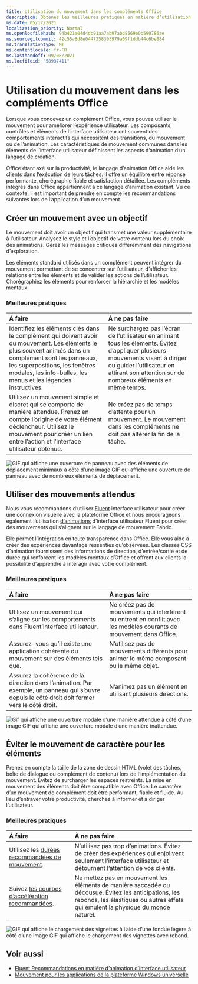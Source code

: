 ```yaml
---
title: Utilisation du mouvement dans les compléments Office
description: Obtenez les meilleures pratiques en matière d’utilisation des transitions, du mouvement ou de l’animation dans Office des modules.
ms.date: 05/12/2021
localization_priority: Normal
ms.openlocfilehash: 94b421a04d4dc91aa7ab97abd8569e0b590786ae
ms.sourcegitcommit: 42c55a8d8e0447258393979a09f1ddb44c6be884
ms.translationtype: MT
ms.contentlocale: fr-FR
ms.lasthandoff: 09/08/2021
ms.locfileid: "58937411"
---
```

# <a name="using-motion-in-office-add-ins"></a>Utilisation du mouvement dans les compléments Office

Lorsque vous concevez un complément Office, vous pouvez utiliser le mouvement pour améliorer l’expérience utilisateur. Les composants, contrôles et éléments de l’interface utilisateur ont souvent des comportements interactifs qui nécessitent des transitions, du mouvement ou de l’animation. Les caractéristiques de mouvement communes dans les éléments de l’interface utilisateur définissent les aspects d’animation d’un langage de création.

Office étant axé sur la productivité, le langage d’animation Office aide les clients dans l’exécution de leurs tâches. Il offre un équilibre entre réponse performante, chorégraphie fiable et satisfaction détaillée. Les compléments intégrés dans Office appartiennent à ce langage d’animation existant. Vu ce contexte, il est important de prendre en compte les recommandations suivantes lors de l’application d’un mouvement.

## <a name="create-motion-with-a-purpose"></a>Créer un mouvement avec un objectif

Le mouvement doit avoir un objectif qui transmet une valeur supplémentaire à l’utilisateur. Analysez le style et l’objectif de votre contenu lors du choix des animations. Gérez les messages critiques différemment des navigations d’exploration.

Les éléments standard utilisés dans un complément peuvent intégrer du mouvement permettant de se concentrer sur l’utilisateur, d’afficher les relations entre les éléments et de valider les actions de l’utilisateur. Chorégraphiez les éléments pour renforcer la hiérarchie et les modèles mentaux.

### <a name="best-practices"></a>Meilleures pratiques

|À faire|À ne pas faire|
|:-----|:-----|
|Identifiez les éléments clés dans le complément qui doivent avoir du mouvement. Les éléments le plus souvent animés dans un complément sont les panneaux, les superpositions, les fenêtres modales, les info-bulles, les menus et les légendes instructives.| Ne surchargez pas l’écran de l’utilisateur en animant tous les éléments. Évitez d’appliquer plusieurs mouvements visant à diriger ou guider l’utilisateur en attirant son attention sur de nombreux éléments en même temps. |
|Utilisez un mouvement simple et discret qui se comporte de manière attendue. Prenez en compte l’origine de votre élément déclencheur. Utilisez le mouvement pour créer un lien entre l’action et l’interface utilisateur obtenue. | Ne créez pas de temps d’attente pour un mouvement. Le mouvement dans les compléments ne doit pas altérer la fin de la tâche.|

![GIF qui affiche une ouverture de panneau avec des éléments de déplacement minimaux à côté d’une image GIF qui affiche une ouverture de panneau avec de nombreux éléments de déplacement.](../images/add-in-motion-purpose.gif)

## <a name="use-expected-motions"></a>Utiliser des mouvements attendus

Nous vous recommandons d’utiliser [Fluent](https://developer.microsoft.com/fluentui#/) interface utilisateur pour créer une connexion visuelle avec la plateforme Office et nous encourageons également l’utilisation [d’animations](https://developer.microsoft.com/fluentui#/styles/web/motion) d’interface utilisateur Fluent pour créer des mouvements qui s’alignent sur le langage de mouvement Fabric.

Elle permet l’intégration en toute transparence dans Office. Elle vous aide à créer des expériences davantage ressenties qu’observées. Les classes CSS d’animation fournissent des informations de direction, d’entrée/sortie et de durée qui renforcent les modèles mentaux d’Office et offrent aux clients la possibilité d’apprendre à interagir avec votre complément.

### <a name="best-practices"></a>Meilleures pratiques

|À faire|À ne pas faire|
|:-----|:-----|
|Utilisez un mouvement qui s’aligne sur les comportements dans Fluent’interface utilisateur.| Ne créez pas de mouvements qui interfèrent ou entrent en conflit avec les modèles courants de mouvement dans Office.
|Assurez-vous qu’il existe une application cohérente du mouvement sur des éléments tels que.| N’utilisez pas de mouvements différents pour animer le même composant ou le même objet.|
|Assurez la cohérence de la direction dans l’animation. Par exemple, un panneau qui s’ouvre depuis le côté droit doit fermer vers le côté droit.|N’animez pas un élément en utilisant plusieurs directions.

![Gif qui affiche une ouverture modale d’une manière attendue à côté d’une image GIF qui affiche une ouverture modale d’une manière inattendue.](../images/add-in-motion-expected.gif)

## <a name="avoid-out-of-character-motion-for-an-element"></a>Éviter le mouvement de caractère pour les éléments

Prenez en compte la taille de la zone de dessin HTML (volet des tâches, boîte de dialogue ou complément de contenu) lors de l’implémentation du mouvement. Évitez de surcharger les espaces restreints. La mise en mouvement des éléments doit être compatible avec Office. Le caractère d’un mouvement de complément doit être performant, fiable et fluide. Au lieu d’entraver votre productivité, cherchez à informer et à diriger l’utilisateur.

### <a name="best-practices"></a>Meilleures pratiques

|À faire|À ne pas faire|
|:-----|:-----|
| Utilisez les [durées recommandées de mouvement](https://developer.microsoft.com/fluentui#/styles/web/motion). | N’utilisez pas trop d’animations. Évitez de créer des expériences qui enjolivent seulement l’interface utilisateur et détournent l’attention de vos clients.
| Suivez [les courbes d’accélération recommandées](/windows/uwp/design/motion/timing-and-easing#easing-in-fluent-motion).  |Ne mettez pas en mouvement les éléments de manière saccadée ou décousue. Évitez les anticipations, les rebonds, les élastiques ou autres effets qui émulent la physique du monde naturel.|

![GIF qui affiche le chargement des vignettes à l’aide d’une fondue légère à côté d’une image GIF qui affiche le chargement des vignettes avec rebond.](../images/add-in-motion-character.gif)

## <a name="see-also"></a>Voir aussi

* [Fluent Recommandations en matière d’animation d’interface utilisateur](https://developer.microsoft.com/fluentui#/styles/web/motion)
* [Mouvement pour les applications de la plateforme Windows universelle](/windows/uwp/design/motion)
